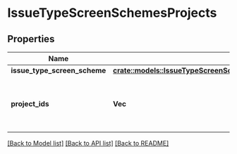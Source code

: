 # IssueTypeScreenSchemesProjects

## Properties

Name | Type | Description | Notes
------------ | ------------- | ------------- | -------------
**issue_type_screen_scheme** | [**crate::models::IssueTypeScreenSchemesProjectsIssueTypeScreenScheme**](IssueTypeScreenSchemesProjects_issueTypeScreenScheme.md) |  | 
**project_ids** | **Vec<String>** | The IDs of the projects using the issue type screen scheme. | 

[[Back to Model list]](../README.md#documentation-for-models) [[Back to API list]](../README.md#documentation-for-api-endpoints) [[Back to README]](../README.md)


